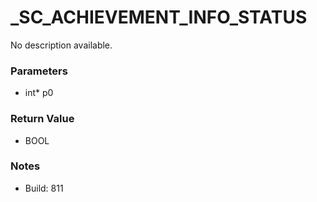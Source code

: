 # _SC_ACHIEVEMENT_INFO_STATUS

No description available.

### Parameters
* int* p0

### Return Value
* BOOL

### Notes
* Build: 811

